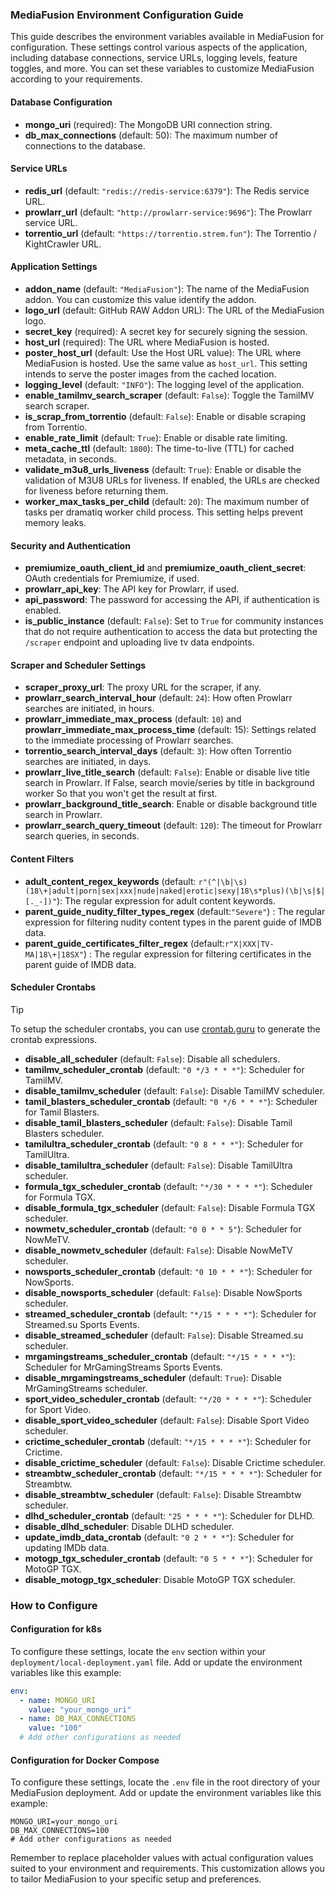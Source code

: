 ### MediaFusion Environment Configuration Guide

This guide describes the environment variables available in MediaFusion for configuration. These settings control various aspects of the application, including database connections, service URLs, logging levels, feature toggles, and more. You can set these variables to customize MediaFusion according to your requirements.

#### Database Configuration

- **mongo_uri** (required): The MongoDB URI connection string.
- **db_max_connections** (default: 50): The maximum number of connections to the database.

#### Service URLs

- **redis_url** (default: `"redis://redis-service:6379"`): The Redis service URL.
- **prowlarr_url** (default: `"http://prowlarr-service:9696"`): The Prowlarr service URL.
- **torrentio_url** (default: `"https://torrentio.strem.fun"`): The Torrentio / KightCrawler URL.

#### Application Settings

- **addon_name** (default: `"MediaFusion"`): The name of the MediaFusion addon. You can customize this value identify the addon.
- **logo_url** (default: GitHub RAW Addon URL): The URL of the MediaFusion logo.
- **secret_key** (required): A secret key for securely signing the session.
- **host_url** (required): The URL where MediaFusion is hosted.
- **poster_host_url** (default: Use the Host URL value): The URL where MediaFusion is hosted. Use the same value as `host_url`. This setting intends to serve the poster images from the cached location.
- **logging_level** (default: `"INFO"`): The logging level of the application.
- **enable_tamilmv_search_scraper** (default: `False`): Toggle the TamilMV search scraper.
- **is_scrap_from_torrentio** (default: `False`): Enable or disable scraping from Torrentio.
- **enable_rate_limit** (default: `True`): Enable or disable rate limiting.
- **meta_cache_ttl** (default: `1800`): The time-to-live (TTL) for cached metadata, in seconds.
- **validate_m3u8_urls_liveness** (default: `True`): Enable or disable the validation of M3U8 URLs for liveness. If enabled, the URLs are checked for liveness before returning them.
- **worker_max_tasks_per_child** (default: `20`): The maximum number of tasks per dramatiq worker child process. This setting helps prevent memory leaks.

#### Security and Authentication

- **premiumize_oauth_client_id** and **premiumize_oauth_client_secret**: OAuth credentials for Premiumize, if used.
- **prowlarr_api_key**: The API key for Prowlarr, if used.
- **api_password**: The password for accessing the API, if authentication is enabled.
- **is_public_instance** (default: `False`): Set to `True` for community instances that do not require authentication to access the data but protecting the `/scraper` endpoint and uploading live tv data endpoints.

#### Scraper and Scheduler Settings

- **scraper_proxy_url**: The proxy URL for the scraper, if any.
- **prowlarr_search_interval_hour** (default: `24`): How often Prowlarr searches are initiated, in hours.
- **prowlarr_immediate_max_process** (default: `10`) and **prowlarr_immediate_max_process_time** (default: 15): Settings related to the immediate processing of Prowlarr searches.
- **torrentio_search_interval_days** (default: `3`): How often Torrentio searches are initiated, in days.
- **prowlarr_live_title_search** (default: `False`): Enable or disable live title search in Prowlarr. If False, search movie/series by title in background worker So that you won't get the result at first.
- **prowlarr_background_title_search**: Enable or disable background title search in Prowlarr.
- **prowlarr_search_query_timeout** (default: `120`): The timeout for Prowlarr search queries, in seconds.

#### Content Filters

- **adult_content_regex_keywords** (default: `r"(^|\b|\s)(18\+|adult|porn|sex|xxx|nude|naked|erotic|sexy|18\s*plus)(\b|\s|$|[._-])"`): The regular expression for adult content keywords.
- **parent_guide_nudity_filter_types_regex** (default:`"Severe"`) : The regular expression for filtering nudity content types in the parent guide of IMDB data.
- **parent_guide_certificates_filter_regex** (default:`r"X|XXX|TV-MA|18\+|18SX"`) : The regular expression for filtering certificates in the parent guide of IMDB data.

#### Scheduler Crontabs
> [!TIP]
> To setup the scheduler crontabs, you can use [crontab.guru](https://crontab.guru/) to generate the crontab expressions.
- **disable_all_scheduler** (default: `False`): Disable all schedulers.
- **tamilmv_scheduler_crontab** (default: `"0 */3 * * *"`): Scheduler for TamilMV.
- **disable_tamilmv_scheduler** (default: `False`): Disable TamilMV scheduler.
- **tamil_blasters_scheduler_crontab** (default: `"0 */6 * * *"`): Scheduler for Tamil Blasters.
- **disable_tamil_blasters_scheduler** (default: `False`): Disable Tamil Blasters scheduler.
- **tamilultra_scheduler_crontab** (default: `"0 8 * * *"`): Scheduler for TamilUltra.
- **disable_tamilultra_scheduler** (default: `False`): Disable TamilUltra scheduler.
- **formula_tgx_scheduler_crontab** (default: `"*/30 * * * *"`): Scheduler for Formula TGX.
- **disable_formula_tgx_scheduler** (default: `False`): Disable Formula TGX scheduler.
- **nowmetv_scheduler_crontab** (default: `"0 0 * * 5"`): Scheduler for NowMeTV.
- **disable_nowmetv_scheduler** (default: `False`): Disable NowMeTV scheduler.
- **nowsports_scheduler_crontab** (default: `"0 10 * * *"`): Scheduler for NowSports.
- **disable_nowsports_scheduler** (default: `False`): Disable NowSports scheduler.
- **streamed_scheduler_crontab** (default: `"*/15 * * * *"`): Scheduler for Streamed.su Sports Events.
- **disable_streamed_scheduler** (default: `False`): Disable Streamed.su scheduler.
- **mrgamingstreams_scheduler_crontab** (default: `"*/15 * * * *"`): Scheduler for MrGamingStreams Sports Events.
- **disable_mrgamingstreams_scheduler** (default: `True`): Disable MrGamingStreams scheduler.
- **sport_video_scheduler_crontab** (default: `"*/20 * * * *"`): Scheduler for Sport Video.
- **disable_sport_video_scheduler** (default: `False`): Disable Sport Video scheduler.
- **crictime_scheduler_crontab** (default: `"*/15 * * * *"`): Scheduler for Crictime.
- **disable_crictime_scheduler** (default: `False`): Disable Crictime scheduler.
- **streambtw_scheduler_crontab** (default: `"*/15 * * * *"`): Scheduler for Streambtw.
- **disable_streambtw_scheduler** (default: `False`): Disable Streambtw scheduler.
- **dlhd_scheduler_crontab** (default: `"25 * * * *"`): Scheduler for DLHD.
- **disable_dlhd_scheduler**: Disable DLHD scheduler.
- **update_imdb_data_crontab** (default: `"0 2 * * *"`): Scheduler for updating IMDb data.
- **motogp_tgx_scheduler_crontab** (default: `"0 5 * * *"`): Scheduler for MotoGP TGX.
- **disable_motogp_tgx_scheduler**: Disable MotoGP TGX scheduler.

### How to Configure

#### Configuration for k8s
To configure these settings, locate the `env` section within your `deployment/local-deployment.yaml` file. Add or update the environment variables like this example:

```yaml
env:
  - name: MONGO_URI
    value: "your_mongo_uri"
  - name: DB_MAX_CONNECTIONS
    value: "100"
  # Add other configurations as needed
```

#### Configuration for Docker Compose
To configure these settings, locate the `.env` file in the root directory of your MediaFusion deployment. Add or update the environment variables like this example:

```env
MONGO_URI=your_mongo_uri
DB_MAX_CONNECTIONS=100
# Add other configurations as needed
```

Remember to replace placeholder values with actual configuration values suited to your environment and requirements. This customization allows you to tailor MediaFusion to your specific setup and preferences.